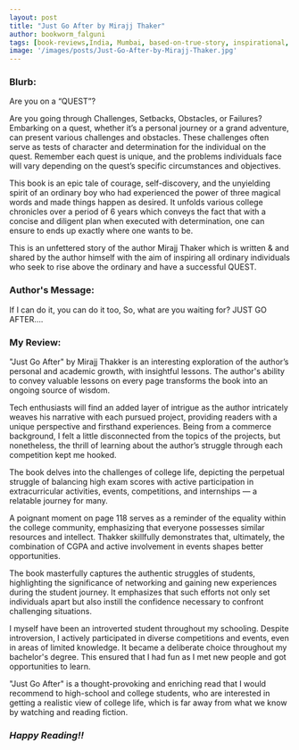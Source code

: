 ```yaml
---
layout: post
title: "Just Go After by Mirajj Thaker"
author: bookworm_falguni
tags: [book-reviews,India, Mumbai, based-on-true-story, inspirational, non-fiction, memoir, life, success, positivity, personality, career, education, students, research, competition]
image: '/images/posts/Just-Go-After-by-Mirajj-Thaker.jpg'
---
```


### **Blurb:**
Are you on a “QUEST”?

Are you going through Challenges, Setbacks, Obstacles, or Failures?
Embarking on a quest, whether it’s a personal journey or a grand adventure, can present various challenges and obstacles. These challenges often serve as tests of character and determination for the individual on the quest. Remember each quest is unique, and the problems individuals face will vary depending on the quest’s specific circumstances and objectives.

This book is an epic tale of courage, self-discovery, and the unyielding spirit of an ordinary boy who had experienced the power of three magical words and made things happen as desired. It unfolds various college chronicles over a period of 6 years which conveys the fact that with a concise and diligent plan when executed with determination, one can ensure to ends up exactly where one wants to be.

This is an unfettered story of the author Mirajj Thaker which is written & and shared by the author himself with the aim of inspiring all ordinary individuals who seek to rise above the ordinary and have a successful QUEST.

### **Author's Message:**
If I can do it, you can do it too,
So, what are you waiting for?
JUST GO AFTER….

### **My Review:**
"Just Go After" by Mirajj Thakker is an interesting exploration of the author’s personal and academic growth, with insightful lessons. The author's ability to convey valuable lessons on every page transforms the book into an ongoing source of wisdom.

Tech enthusiasts will find an added layer of intrigue as the author intricately weaves his narrative with each pursued project, providing readers with a unique perspective and firsthand experiences. Being from a commerce background, I felt a little disconnected from the topics of the projects, but nonetheless, the thrill of learning about the author’s struggle through each competition kept me hooked.

The book delves into the challenges of college life, depicting the perpetual struggle of balancing high exam scores with active participation in extracurricular activities, events, competitions, and internships — a relatable journey for many.

A poignant moment on page 118 serves as a reminder of the equality within the college community, emphasizing that everyone possesses similar resources and intellect. Thakker skillfully demonstrates that, ultimately, the combination of CGPA and active involvement in events shapes better opportunities.

The book masterfully captures the authentic struggles of students, highlighting the significance of networking and gaining new experiences during the student journey. It emphasizes that such efforts not only set individuals apart but also instill the confidence necessary to confront challenging situations.

I myself have been an introverted student throughout my schooling. Despite introversion, I actively participated in diverse competitions and events, even in areas of limited knowledge. It became a deliberate choice throughout my bachelor's degree. This ensured that I had fun as I met new people and got opportunities to learn.

"Just Go After" is a thought-provoking and enriching read that I would recommend to high-school and college students, who are interested in getting a realistic view of college life, which is far away from what we know by watching and reading fiction.

### ***Happy Reading!!***
